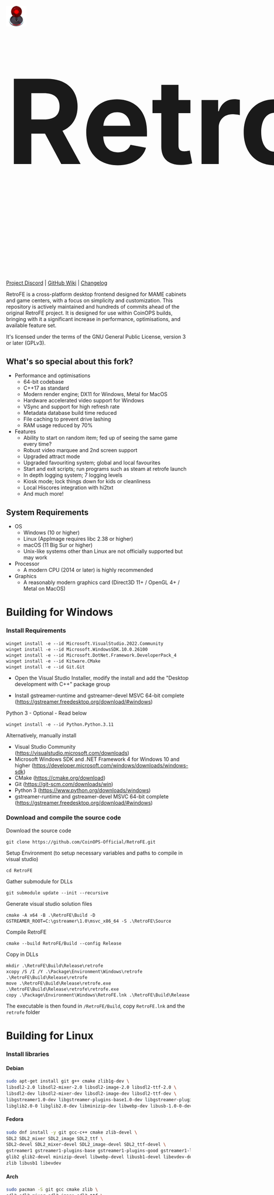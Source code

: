 <h1 style="
  display: inline-block !important;
  font-size: 20rem;
">
  <img
    src="./Package/Environment/Common/RetroFE.png"
    alt="Icon"
    height="140px"
    style="
      display: inline-block !important;
      height: 3.5rem;
      margin-right: 1rem;
    "
  />
  <span style="position: relative; bottom: 0.7rem;">
    RetroFE
  </span>
</h1>

[Project Discord](https://discord.gg/dpcsP8Hm9W) | [GitHub Wiki](https://github.com/CoinOPS-Official/RetroFE/tree/master/docs) | [Changelog](CHANGELOG.md)

RetroFE is a cross-platform desktop frontend designed for MAME cabinets and game centers, with a focus on simplicity and customization. 
This repository is actively maintained and hundreds of commits ahead of the original RetroFE project. 
It is designed for use within CoinOPS builds, bringing with it a significant increase in performance, optimisations, and available feature set. 

It's licensed under the terms of the GNU General Public License, version 3 or later (GPLv3).

## What's so special about this fork?
* Performance and optimisations
	* 64-bit codebase
    * C++17 as standard
	* Modern render engine; DX11 for Windows, Metal for MacOS
 	* Hardware accelerated video support for Windows
	* VSync and support for high refresh rate
	* Metadata database build time reduced
	* File caching to prevent drive lashing
	* RAM usage reduced by 70%
* Features
	* Ability to start on random item; fed up of seeing the same game every time?
 	* Robust video marquee and 2nd screen support	 
	* Upgraded attract mode
	* Upgraded favouriting system; global and local favourites
	* Start and exit scripts; run programs such as steam at retrofe launch
	* In depth logging system; 7 logging levels
	* Kiosk mode; lock things down for kids or cleanliness
 	* Local Hiscores integration with hi2txt   
	* And much more!

## System Requirements
* OS
    * Windows (10 or higher)
    * Linux (AppImage requires libc 2.38 or higher)
    * macOS (11 Big Sur or higher)
	* Unix-like systems other than Linux are not officially supported but may work
* Processor
    * A modern CPU (2014 or later) is highly recommended
* Graphics
    * A reasonably modern graphics card (Direct3D 11+ / OpenGL 4+ / Metal on MacOS)

#   Building for Windows #
### Install Requirements

	winget install -e --id Microsoft.VisualStudio.2022.Community
	winget install -e --id Microsoft.WindowsSDK.10.0.26100
	winget install -e --id Microsoft.DotNet.Framework.DeveloperPack_4
	winget install -e --id Kitware.CMake
	winget install -e --id Git.Git

* Open the Visual Studio Installer, modify the install and add the "Desktop development with C++" package group

* Install gstreamer-runtime and gstreamer-devel MSVC 64-bit complete (https://gstreamer.freedesktop.org/download/#windows)

Python 3 - Optional - Read below

  	winget install -e --id Python.Python.3.11

Alternatively, manually install
  
* Visual Studio Community (https://visualstudio.microsoft.com/downloads)
* Microsoft Windows SDK and .NET Framework 4 for Windows 10 and higher (https://developer.microsoft.com/windows/downloads/windows-sdk)
* CMake (https://cmake.org/download)
* Git (https://git-scm.com/downloads/win)
* Python 3 (https://www.python.org/downloads/windows)
* gstreamer-runtime and gstreamer-devel MSVC 64-bit complete (https://gstreamer.freedesktop.org/download/#windows)

### Download and compile the source code
Download the source code

	git clone https://github.com/CoinOPS-Official/RetroFE.git

Setup Environment (to setup necessary variables and paths to compile in visual studio)

	cd RetroFE

Gather submodule for DLLs

 	git submodule update --init --recursive

Generate visual studio solution files

	cmake -A x64 -B .\RetroFE\Build -D GSTREAMER_ROOT=C:\gstreamer\1.0\msvc_x86_64 -S .\RetroFE\Source
  
Compile RetroFE

	cmake --build RetroFE/Build --config Release

Copy in DLLs

	mkdir .\RetroFE\Build\Release\retrofe
	xcopy /S /I /Y .\Package\Environment\Windows\retrofe .\RetroFE\Build\Release\retrofe
	move .\RetroFE\Build\Release\retrofe.exe .\RetroFE\Build\Release\retrofe\retrofe.exe
	copy .\Package\Environment\Windows\RetroFE.lnk .\RetroFE\Build\Release

The executable is then found in `/RetroFE/Build`, copy `RetroFE.lnk` and the `retrofe` folder

#   Building for Linux #

### Install libraries

 #### Debian
```bash
sudo apt-get install git g++ cmake zlib1g-dev \
libsdl2-2.0 libsdl2-mixer-2.0 libsdl2-image-2.0 libsdl2-ttf-2.0 \
libsdl2-dev libsdl2-mixer-dev libsdl2-image-dev libsdl2-ttf-dev \
libgstreamer1.0-dev libgstreamer-plugins-base1.0-dev libgstreamer-plugins-good1.0-dev gstreamer1.0-libav \
libglib2.0-0 libglib2.0-dev libminizip-dev libwebp-dev libusb-1.0-0-dev libevdev-dev
```

#### Fedora
```bash
sudo dnf install -y git gcc-c++ cmake zlib-devel \
SDL2 SDL2_mixer SDL2_image SDL2_ttf \
SDL2-devel SDL2_mixer-devel SDL2_image-devel SDL2_ttf-devel \
gstreamer1 gstreamer1-plugins-base gstreamer1-plugins-good gstreamer1-libav \
glib2 glib2-devel minizip-devel libwebp-devel libusb1-devel libevdev-devel \
zlib libusb1 libevdev
```

#### Arch
```bash
sudo pacman -S git gcc cmake zlib \
sdl2 sdl2_mixer sdl2_image sdl2_ttf \
gstreamer gst-plugins-base gst-plugins-good gst-libav \
glib2 minizip libwebp libusb libevdev
```

### Download and compile the source code
Download the source code

	git clone https://github.com/CoinOPS-Official/RetroFE.git

Generate your gcc make files

	cd RetroFE
	cmake RetroFE/Source -BRetroFE/Build

Compile RetroFE

	cmake --build RetroFE/Build

The executable is then found in `/RetroFE/Build`

#   Building for MacOS #

## Install Homebrew

Both methods use Homebrew in some capacity (https://brew.sh)

## Universal2 Binaries

An Xcode project has been created to build universal binaries (x86_64 and arm64)

### Download the source code

	git clone https://github.com/CoinOPS-Official/RetroFE.git

### Install libraries

	curl -LO https://github.com/libsdl-org/SDL/releases/download/release-2.32.4/SDL2-2.32.4.dmg
	curl -LO https://github.com/libsdl-org/SDL_image/releases/download/release-2.8.8/SDL2_image-2.8.8.dmg
	curl -LO https://github.com/libsdl-org/SDL_mixer/releases/download/release-2.8.1/SDL2_mixer-2.8.1.dmg
	curl -LO https://github.com/libsdl-org/SDL_ttf/releases/download/release-2.24.0/SDL2_ttf-2.24.0.dmg
	curl -LO https://gstreamer.freedesktop.org/data/pkg/osx/1.22.12/gstreamer-1.0-1.22.12-universal.pkg
	curl -LO https://gstreamer.freedesktop.org/data/pkg/osx/1.22.12/gstreamer-1.0-devel-1.22.12-universal.pkg
	
	sudo installer -pkg gstreamer-1.0-1.22.12-universal.pkg -target /
	sudo installer -pkg gstreamer-1.0-devel-1.22.12-universal.pkg -target /
	
	hdiutil attach SDL2-2.32.4.dmg
	cp -R /Volumes/SDL2/SDL2.framework RetroFE/RetroFE/ThirdPartyMac/
	hdiutil detach /Volumes/SDL2
	
	hdiutil attach SDL2_image-2.8.8.dmg
	cp -R /Volumes/SDL2_image/SDL2_image.framework RetroFE/RetroFE/ThirdPartyMac/
	cp -R /Volumes/SDL2_image/optional/webp.framework RetroFE/RetroFE/ThirdPartyMac/
	hdiutil detach /Volumes/SDL2_image
	
	hdiutil attach SDL2_mixer-2.8.1.dmg
	cp -R /Volumes/SDL2_mixer/SDL2_mixer.framework RetroFE/RetroFE/ThirdPartyMac/
	hdiutil detach /Volumes/SDL2_mixer
	
	hdiutil attach SDL2_ttf-2.24.0.dmg
	cp -R /Volumes/SDL2_ttf/SDL2_ttf.framework RetroFE/RetroFE/ThirdPartyMac/
	hdiutil detach /Volumes/SDL2_ttf
	
	cp -R /Library/Frameworks/GStreamer.framework RetroFE/RetroFE/ThirdPartyMac/
	
### Install headers

 ```bash
 brew install minizip libusb
 ```

### Compile the source code
Open the Xcodeproj in `RetroFE/xcode` and build target or

	cd RetroFE/
	xcodebuild -project RetroFE/xcode/retrofe.xcodeproj

The executable is then found in `/RetroFE/Build`

## Single Architecture Binaries
### Install libraries

```bash
brew install git gcc cmake zlib \
sdl2 sdl2_mixer sdl2_image sdl2_ttf \
gstreamer \
glib minizip webp libusb
```

### Download and compile the source code
Download the source code

	git clone https://github.com/CoinOPS-Official/RetroFE.git

Generate your gcc make files

	cd RetroFE
	cmake RetroFE/Source -BRetroFE/Build

Compile RetroFE

	cmake --build RetroFE/Build

The executable is then found in `/RetroFE/Build`

#   Optional #

###   Creating a test environment

A launchable test environment can be created with the following commands 

	python3 Scripts/Package.py --os=windows/linux/mac --build=full

Copy your live RetroFE system to any folder of your choosing. Files can be found in `Artifacts/{os}/RetroFE`

### Set $RETROFE_PATH via Environment variable 

RetroFE will load it's media and configuration files relative to where the binary file is located. This allows the build to be portable. If you want RetroFE to load your configuration from a fixed location regardless of where your install is copy your configuration there and set $RETROFE_PATH. Note this will work if you start RetroFE from the command line.

	vi ~/.bash_profile
	export RETROFE_PATH=/your/new/retrofe


### Set RETROFE_PATH via flat file 

Depending on your version of OS X the GUI will read user defined Environment variables from [another place](http://stackoverflow.com/questions/135688/setting-environment-variables-in-os-x). If you find this dificult to setup you can get around it by creating a text file in your HOME directory: /Users/<you>/.retrofe with one line no spaces: /your/new/retrofe. This will also work in Linux. RetroFE's configuration search order is 1st: ENV, Flat file, and executable location.

	echo /your/new/retrofe > ~/.retrofe

### Fix libpng iCCP warnings

The issue is with the png files that are being used with the Artwork. Libpng is pretty touchy about it. You can get rid of these messages with a handy tool called pngcrush found on sourceforge and github.

Error message:
	
	libpng warning: iCCP: known incorrect sRGB profile


Install pngcrush on Mac:    (linux use apt-get ?)
	
	brew install pngcrush


Use pngcrush to Find and repair pngs: 
	
	find /usr/local/opt/retrofe/collections -type f -iname '*.png' -exec pngcrush -ow -rem allb -reduce {} \;
